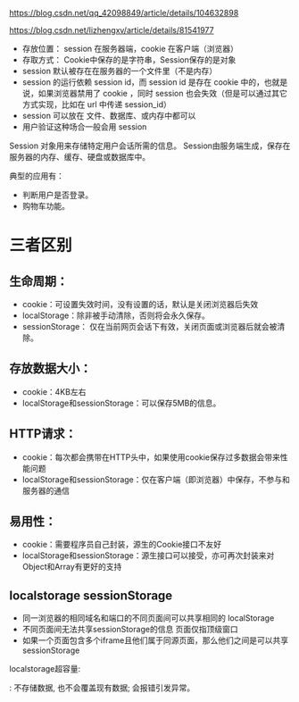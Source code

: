 https://blog.csdn.net/qq_42098849/article/details/104632898

https://blog.csdn.net/lizhengxv/article/details/81541977
+ 存放位置： session 在服务器端，cookie 在客户端（浏览器）
+ 存取方式： Cookie中保存的是字符串，Session保存的是对象
+ session 默认被存在在服务器的一个文件里（不是内存）
+ session 的运行依赖 session id，而 session id 是存在 cookie 中的，也就是说，如果浏览器禁用了 cookie ，同时 session 也会失效（但是可以通过其它方式实现，比如在 url 中传递 session_id）
+ session 可以放在 文件、数据库、或内存中都可以
+ 用户验证这种场合一般会用 session

Session 对象用来存储特定用户会话所需的信息。 Session由服务端生成，保存在服务器的内存、缓存、硬盘或数据库中。

典型的应用有：
+ 判断用户是否登录。
+ 购物车功能。

# 三者区别
## 生命周期：
+ cookie：可设置失效时间，没有设置的话，默认是关闭浏览器后失效
+ localStorage：除非被手动清除，否则将会永久保存。
+ sessionStorage： 仅在当前网页会话下有效，关闭页面或浏览器后就会被清除。
## 存放数据大小：
+ cookie：4KB左右
+ localStorage和sessionStorage：可以保存5MB的信息。
## HTTP请求：
+ cookie：每次都会携带在HTTP头中，如果使用cookie保存过多数据会带来性能问题
+ localStorage和sessionStorage：仅在客户端（即浏览器）中保存，不参与和服务器的通信
## 易用性：
+ cookie：需要程序员自己封装，源生的Cookie接口不友好
+ localStorage和sessionStorage：源生接口可以接受，亦可再次封装来对Object和Array有更好的支持
## localstorage sessionStorage
+ 同一浏览器的相同域名和端口的不同页面间可以共享相同的 localStorage
+ 不同页面间无法共享sessionStorage的信息 页面仅指顶级窗口
+ 如果一个页面包含多个iframe且他们属于同源页面，那么他们之间是可以共享sessionStorage

localstorage超容量:

: 不存储数据, 也不会覆盖现有数据; 会报错引发异常。